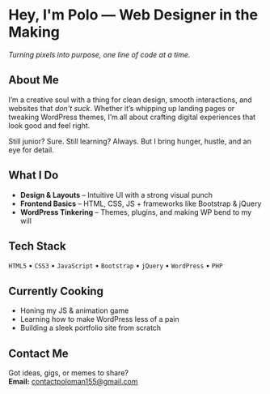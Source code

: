 # Hey, I'm Polo — Web Designer in the Making  
*Turning pixels into purpose, one line of code at a time.*

## About Me  
I’m a creative soul with a thing for clean design, smooth interactions, and websites that *don’t suck*. Whether it’s whipping up landing pages or tweaking WordPress themes, I’m all about crafting digital experiences that look good and feel right.  

Still junior? Sure. Still learning? Always. But I bring hunger, hustle, and an eye for detail.

## What I Do  
- **Design & Layouts** – Intuitive UI with a strong visual punch  
- **Frontend Basics** – HTML, CSS, JS + frameworks like Bootstrap & jQuery  
- **WordPress Tinkering** – Themes, plugins, and making WP bend to my will  

## Tech Stack  
`HTML5` • `CSS3` • `JavaScript` • `Bootstrap` • `jQuery` • `WordPress` • `PHP`

## Currently Cooking  
- Honing my JS & animation game  
- Learning how to make WordPress less of a pain  
- Building a sleek portfolio site from scratch  

## Contact Me  
Got ideas, gigs, or memes to share?  
**Email:** [contactpoloman155@gmail.com](mailto:contactpoloman155@gmail.com)
